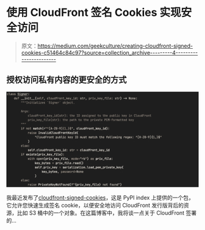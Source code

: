 # 使用 CloudFront 签名 Cookies 实现安全访问

> 原文：<https://medium.com/geekculture/creating-cloudfront-signed-cookies-c51464c84c97?source=collection_archive---------4----------------------->

## 授权访问私有内容的更安全的方式

![](img/4366046556a9be146f9ca21fd8b29303.png)

我最近发布了[cloudfront-signed-cookies](https://github.com/bin3xish477/cloudfront-signed-cookies)，这是 PyPI index 上提供的一个包，它允许您快速生成签名 cookie，以便安全地访问 CloudFront 发行版背后的资源，比如 S3 桶中的一个对象。在这篇博客中，我将谈一点关于 CloudFront 签署的…